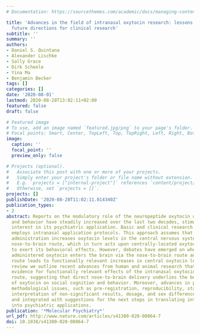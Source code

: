 ```yaml
---
# Documentation: https://sourcethemes.com/academic/docs/managing-content/

title: 'Advances in the field of intranasal oxytocin research: lessons learned and
  future directions for clinical research'
subtitle: ''
summary: ''
authors:
- Daniel S. Quintana
- Alexander Lischke
- Sally Grace
- Dirk Scheele
- Yina Ma
- Benjamin Becker
tags: []
categories: []
date: '2020-08-01'
lastmod: 2020-08-28T13:02:11+02:00
featured: false
draft: false

# Featured image
# To use, add an image named `featured.jpg/png` to your page's folder.
# Focal points: Smart, Center, TopLeft, Top, TopRight, Left, Right, BottomLeft, Bottom, BottomRight.
image:
  caption: ''
  focal_point: ''
  preview_only: false

# Projects (optional).
#   Associate this post with one or more of your projects.
#   Simply enter your project's folder or file name without extension.
#   E.g. `projects = ["internal-project"]` references `content/project/deep-learning/index.md`.
#   Otherwise, set `projects = []`.
projects: []
publishDate: '2020-08-28T11:02:11.014340Z'
publication_types:
- 2
abstract: Reports on the modulatory role of the neuropeptide oxytocin on social cognition
  and behavior have steadily increased over the last two decades, stimulating considerable
  interest in its psychiatric application. Basic and clinical research in humans primarily
  employs intranasal application protocols. This approach assumes that intranasal
  administration increases oxytocin levels in the central nervous system via a direct
  nose-to-brain route, which in turn acts upon centrally-located oxytocin receptors
  to exert its behavioral effects. However, debates have emerged on whether intranasally
  administered oxytocin enters the brain via the nose-to-brain route and whether this
  route leads to functionally relevant increases in central oxytocin levels. In this
  review we outline recent advances from human and animal research that provide converging
  evidence for functionally relevant effects of the intranasal oxytocin administration
  route, suggesting that direct nose-to-brain delivery underlies the behavioral effects
  of oxytocin on social cognition and behavior. Moreover, advances in previously debated
  methodological issues, such as pre-registration, reproducibility, statistical power,
  interpretation of non-significant results, dosage, and sex differences are discussed
  and integrated with suggestions for the next steps in translating intranasal oxytocin
  into psychiatric applications.
publication: '*Molecular Psychiatry*'
url_pdf: http://www.nature.com/articles/s41380-020-00864-7
doi: 10.1038/s41380-020-00864-7
---
```

